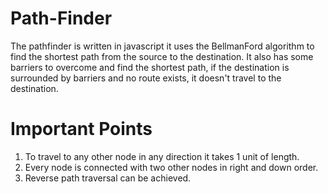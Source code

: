 # Path-Finder
The pathfinder is written in javascript it uses the BellmanFord algorithm to find the shortest path from the source to the destination. It also has some barriers to overcome and find the shortest path, if the destination is surrounded by barriers and no route exists, it doesn't travel to the destination.
# Important Points
1. To travel to any other node in any direction it takes 1 unit of length.
2. Every node is connected with two other nodes in right and down order.
3. Reverse path traversal can be achieved.
